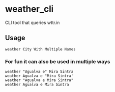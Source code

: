 # weather_cli
CLI tool that queries wttr.in

## Usage
```
weather City With Multiple Names
```

### For fun it can also be used in multiple ways

```
weather "Agualva e" Mira Sintra
weather Agualva e "Mira Sintra'
weather "Agualva e Mira Sintra"
weather Agualva e Mira Sintra
```
